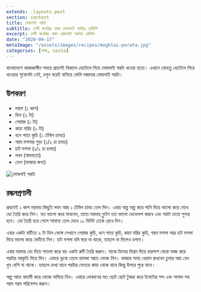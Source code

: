 ```yaml
---
extends: _layouts.post
section: content
title: মোঘলাই পরটা
subtitle: দেশী জনপ্রিয় নাস্তা মোঘলাই পরটার রেসিপি
excerpt: দেশী জনপ্রিয় নাস্তা মোঘলাই পরটার রেসিপি
date: "2020-04-17"
metaImage: "/assets/images/recipes/moghlai-porata.jpg"
categories: [নাস্তা, nasta]
---
```


বাংলাদেশে থাকাকালীন সময়ে প্রায়শই বিকালে হোটেলে গিয়ে মোঘলাই পরটা খাওয়া হতো। এখানে যেহেতু হোটেলে গিয়ে
খাওয়ার সুযোগটা নেই, চলুন ঘরেই বানিয়ে ফেলি মজাদার মোঘলাই পরটা।

## উপকরণ

- ময়দা (১ কাপ)
- ডিম (২ টা)
- পেয়াজ (১ টা)
- কাচা মরিচ (২ টা)
- ধনে পাতা কুচি (১ টেবিল চামচ)
- গরম মশলার গুড়া (১/২ চা চামচ)
- চাট মশলা (১/২ চা চামচ)
- লবন (স্বাদমতো)
- তেল (ভাজার জন্য)

![মোঘলাই পরটা](/assets/images/recipes/moghlai-porata.jpg)

## রন্ধনপ্রণালী

প্রথমেই ১ কাপ ময়দায় কিছুটা লবন আর ১ টেবিল চামচ তেল দিন। এবার অল্প অল্প করে পানি দিয়ে ভালো করে মেখে
ডো তৈরি করে নিন। যত ভালো করে মাখবেন, তাতে ময়দায় গ্লুটেন তত ভালো ডেভেলপ করবে এবং পরটা ততো সুন্দর
হবে। ডো তৈরি হয়ে গেলে সামান্য তেল মেখে ১০ মিনিট ঢেকে রেখে দিন।

এবার একটা বাটিতে ২ টা ডিম ভেঙ্গে সেখানে পেয়াজ কুচি, ধনে পাতা কুচি, কাচা মরিচ কুচি, গরম মশলা আর চাট
মশলা দিয়ে ভালো করে ফেটিয়ে নিন। চাট মশলা যদি ঘরে না থাকে, তাহলে না দিলেও চলবে।

এবার ময়দার ডো দিয়ে পাতলা করে বড় একটা রুটি তৈরি করুন। মাঝে ডিমের মিশ্রন দিয়ে চারপাশ থেকে ভাজ করে
পরটার আকৃতি দিয়ে দিন। এবারে ডুবো তেলে হালকা আচে ভেজে নিন। ভাজার সময় খেয়াল রাখবেন চুলার আচ যেন
খুব বেশি না থাকে। তাহলে দেখা যাবে পরটার ভেতরে কাচা থেকে যাবে কিন্তু উপরে পুরে যাবে।

অল্প আচে বাদামী করে ভেজে নামিয়ে নিন। এবারে দোকানের মত ছোট ছোট টুকরা করে টমেটোর সস এবং সালাদ সহ
গরম গরম পরিবেশন করুন।
